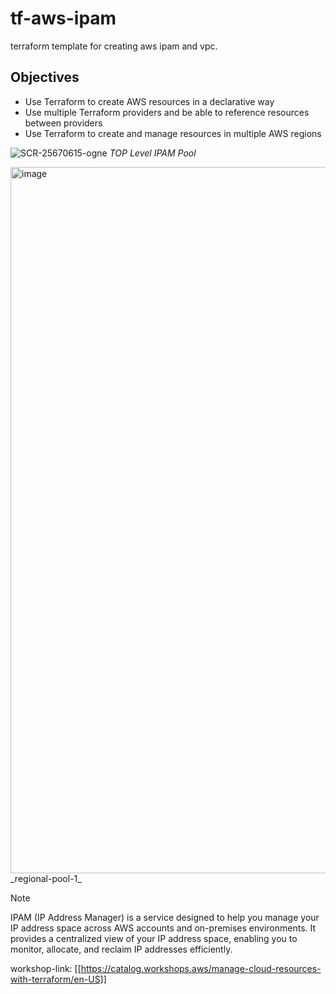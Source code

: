 # tf-aws-ipam
terraform template for creating aws ipam and vpc.

## Objectives
- Use Terraform to create AWS resources in a declarative way
- Use multiple Terraform providers and be able to reference resources between providers
- Use Terraform to create and manage resources in multiple AWS regions



![SCR-25670615-ogne](https://github.com/philsvk/tf-aws-ipam/assets/88345008/d9bc5a6e-73d4-48df-972d-e5b2b978b976)
_TOP Level IPAM Pool_

<img width="1130" alt="image" src="https://github.com/philsvk/tf-aws-ipam/assets/88345008/b33ecaea-62f0-4cb5-868b-4f5f6b208ee2">
_regional-pool-1_

> [!Note]
> IPAM (IP Address Manager) is a service designed to help you manage your IP address space across AWS accounts and on-premises environments. It provides a centralized view of your IP address space, enabling you to monitor, allocate, and reclaim IP addresses efficiently.



workshop-link: [[https://catalog.workshops.aws/manage-cloud-resources-with-terraform/en-US]]

